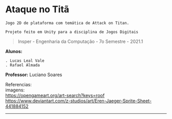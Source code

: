 # Ataque no Titã

```Jogo 2D de plataforma com temática de Attack on Titan.```

```Projeto feito em Unity para a disciplina de Jogos Digitais```

> Insper - Engenharia da Computação - 7o Semestre - 2021.1

**Alunos:**

	. Lucas Leal Vale
	. Rafael Almada

**Professor:** Luciano Soares

Referencias:  
imagens:  
https://opengameart.org/art-search?keys=roof  
https://www.deviantart.com/z-studios/art/Eren-Jaeger-Sprite-Sheet-441884152
____
